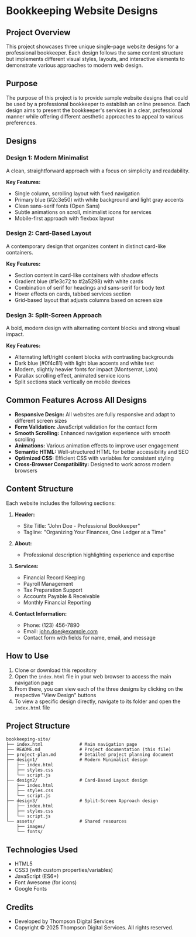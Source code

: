 # Bookkeeping Website Designs

## Project Overview

This project showcases three unique single-page website designs for a professional bookkeeper. Each design follows the same content structure but implements different visual styles, layouts, and interactive elements to demonstrate various approaches to modern web design.

## Purpose

The purpose of this project is to provide sample website designs that could be used by a professional bookkeeper to establish an online presence. Each design aims to present the bookkeeper's services in a clear, professional manner while offering different aesthetic approaches to appeal to various preferences.

## Designs

### Design 1: Modern Minimalist

A clean, straightforward approach with a focus on simplicity and readability.

**Key Features:**
- Single column, scrolling layout with fixed navigation
- Primary blue (#2c3e50) with white background and light gray accents
- Clean sans-serif fonts (Open Sans)
- Subtle animations on scroll, minimalist icons for services
- Mobile-first approach with flexbox layout

### Design 2: Card-Based Layout

A contemporary design that organizes content in distinct card-like containers.

**Key Features:**
- Section content in card-like containers with shadow effects
- Gradient blue (#1e3c72 to #2a5298) with white cards
- Combination of serif for headings and sans-serif for body text
- Hover effects on cards, tabbed services section
- Grid-based layout that adjusts columns based on screen size

### Design 3: Split-Screen Approach

A bold, modern design with alternating content blocks and strong visual impact.

**Key Features:**
- Alternating left/right content blocks with contrasting backgrounds
- Dark blue (#0f4c81) with light blue accents and white text
- Modern, slightly heavier fonts for impact (Montserrat, Lato)
- Parallax scrolling effect, animated service icons
- Split sections stack vertically on mobile devices

## Common Features Across All Designs

- **Responsive Design:** All websites are fully responsive and adapt to different screen sizes
- **Form Validation:** JavaScript validation for the contact form
- **Smooth Scrolling:** Enhanced navigation experience with smooth scrolling
- **Animations:** Various animation effects to improve user engagement
- **Semantic HTML:** Well-structured HTML for better accessibility and SEO
- **Optimized CSS:** Efficient CSS with variables for consistent styling
- **Cross-Browser Compatibility:** Designed to work across modern browsers

## Content Structure

Each website includes the following sections:

1. **Header:**
   - Site Title: "John Doe - Professional Bookkeeper"
   - Tagline: "Organizing Your Finances, One Ledger at a Time"

2. **About:**
   - Professional description highlighting experience and expertise

3. **Services:**
   - Financial Record Keeping
   - Payroll Management
   - Tax Preparation Support
   - Accounts Payable & Receivable
   - Monthly Financial Reporting

4. **Contact Information:**
   - Phone: (123) 456-7890
   - Email: john.doe@example.com
   - Contact form with fields for name, email, and message

## How to Use

1. Clone or download this repository
2. Open the `index.html` file in your web browser to access the main navigation page
3. From there, you can view each of the three designs by clicking on the respective "View Design" buttons
4. To view a specific design directly, navigate to its folder and open the `index.html` file

## Project Structure

```
bookkeeping-site/
├── index.html              # Main navigation page
├── README.md               # Project documentation (this file)
├── project-plan.md         # Detailed project planning document
├── design1/                # Modern Minimalist design
│   ├── index.html
│   ├── styles.css
│   └── script.js
├── design2/                # Card-Based Layout design
│   ├── index.html
│   ├── styles.css
│   └── script.js
├── design3/                # Split-Screen Approach design
│   ├── index.html
│   ├── styles.css
│   └── script.js
└── assets/                 # Shared resources
    ├── images/
    └── fonts/
```

## Technologies Used

- HTML5
- CSS3 (with custom properties/variables)
- JavaScript (ES6+)
- Font Awesome (for icons)
- Google Fonts

## Credits

- Developed by Thompson Digital Services
- Copyright © 2025 Thompson Digital Services. All rights reserved.